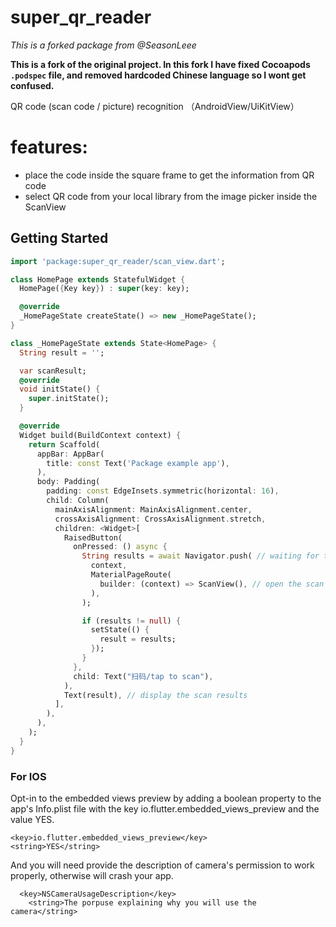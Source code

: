 # super_qr_reader

*This is a forked package from @SeasonLeee*

**This is a fork of the original project. In this fork I have fixed Cocoapods `.podspec` file, and removed hardcoded Chinese language so I wont get confused.**

QR code (scan code &#x2F; picture) recognition （AndroidView&#x2F;UiKitView）

# features:
- place the code inside the square frame to get the information from QR code
- select QR code from your local library from the image picker inside the ScanView


## Getting Started

```dart
import 'package:super_qr_reader/scan_view.dart';

class HomePage extends StatefulWidget {
  HomePage({Key key}) : super(key: key);

  @override
  _HomePageState createState() => new _HomePageState();
}

class _HomePageState extends State<HomePage> {
  String result = '';

  var scanResult;
  @override
  void initState() {
    super.initState();
  }

  @override
  Widget build(BuildContext context) {
    return Scaffold(
      appBar: AppBar(
        title: const Text('Package example app'),
      ),
      body: Padding(
        padding: const EdgeInsets.symmetric(horizontal: 16),
        child: Column(
          mainAxisAlignment: MainAxisAlignment.center,
          crossAxisAlignment: CrossAxisAlignment.stretch,
          children: <Widget>[
            RaisedButton(
              onPressed: () async {
                String results = await Navigator.push( // waiting for the scan results
                  context,
                  MaterialPageRoute(
                    builder: (context) => ScanView(), // open the scan view
                  ),
                );

                if (results != null) {
                  setState(() {
                    result = results;
                  });
                }
              },
              child: Text("扫码/tap to scan"),
            ),
            Text(result), // display the scan results
          ],
        ),
      ),
    );
  }
} 
```

### For IOS
Opt-in to the embedded views preview by adding a boolean property to the app's Info.plist file with the key io.flutter.embedded_views_preview and the value YES.

	<key>io.flutter.embedded_views_preview</key>
	<string>YES</string>

And you will need provide the description of camera's permission to work properly, otherwise will crash your app.
``` 
  <key>NSCameraUsageDescription</key>
	<string>The porpuse explaining why you will use the camera</string>
```

